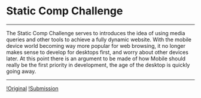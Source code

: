 # Static Comp Challenge
---
The Static Comp Challenge serves to introduces the idea of using media queries and other tools to achieve a fully dynamic website. With the mobile device world becoming way more popular for web browsing, it no longer makes sense to develop for desktops first, and worry about other devices later. At this point there is an argument to be made of how Mobile should really be the first priority in development, the age of the desktop is quickly going away.
___
[!Original](https://frontend.turing.io/assets/images/static-comp-challenge-2.jpg)
[!Submission](https://i.imgur.com/HUWRUEM.png)
